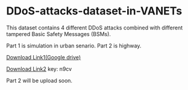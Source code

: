 # DDoS-attacks-dataset-in-VANETs
This dataset contains 4 different DDoS attacks combined with different tampered Basic Safety Messages (BSMs).

Part 1 is simulation in urban senario. Part 2 is highway.

[Download Link1(Google drive)](https://drive.google.com/drive/folders/1rt6BfXkM8XBNFAGHJ_64Rqs98UVCQOcr?usp=sharing)

[Download Link2](https://pan.baidu.com/s/1LJ_YVno6eWXiYKGa40COCg) key: n9cv

Part 2 will be upload soon.
